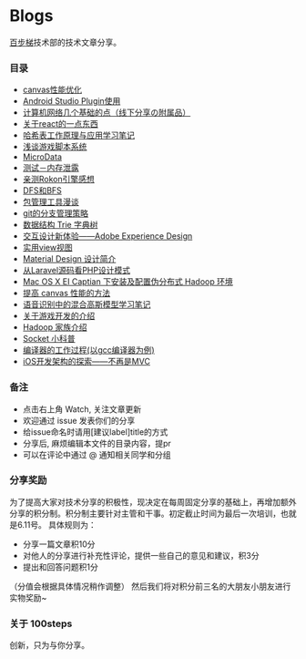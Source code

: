 # Blogs

[百步梯](http://www.100steps.net/)技术部的技术文章分享。

### 目录

* [canvas性能优化](https://github.com/100steps/Blogs/issues/36)
* [Android Studio Plugin使用](https://github.com/100steps/Blogs/issues/33)
* [计算机网络几个基础的点（线下分享の附属品）](https://github.com/100steps/Blogs/issues/32)
* [关于react的一点东西](https://github.com/100steps/Blogs/issues/30)
* [哈希表工作原理与应用学习笔记](https://github.com/100steps/Blogs/issues/28)
* [浅谈游戏脚本系统](https://github.com/100steps/Blogs/issues/27)
* [MicroData](https://github.com/100steps/Blogs/issues/26)
* [测试－内存泄露](https://github.com/100steps/Blogs/issues/24)
* [亲测Rokon引擎感想](https://github.com/100steps/Blogs/issues/23)
* [DFS和BFS](https://github.com/100steps/Blogs/issues/21)
* [包管理工具漫谈](https://github.com/100steps/Blogs/issues/20)
* [git的分支管理策略](https://github.com/100steps/Blogs/issues/19)
* [数据结构 Trie 字典树](https://github.com/100steps/Blogs/issues/17)
* [交互设计新体验——Adobe Experience Design](https://github.com/100steps/Blogs/issues/16)
* [实用view视图](https://github.com/100steps/Blogs/issues/14)
* [Material Design 设计简介](https://github.com/100steps/Blogs/issues/13)
* [从Laravel源码看PHP设计模式](https://github.com/100steps/Blogs/issues/12)
* [Mac OS X EI Captian 下安装及配置伪分布式 Hadoop 环境](https://github.com/100steps/Blogs/issues/10)
* [提高 canvas 性能的方法](https://github.com/100steps/Blogs/issues/9)
* [语音识别中的混合高斯模型学习笔记](https://github.com/100steps/Blogs/issues/8)
* [关于游戏开发的介绍](https://github.com/100steps/Blogs/issues/6)
* [Hadoop 家族介绍](https://github.com/100steps/Blogs/issues/4)
* [Socket 小科普](https://github.com/100steps/Blogs/issues/3)
* [编译器的工作过程(以gcc编译器为例)](https://github.com/100steps/Blogs/issues/2)
* [iOS开发架构的探索——不再是MVC](https://github.com/100steps/Blogs/issues/1)

### 备注

* 点击右上角 Watch, 关注文章更新
* 欢迎通过 issue 发表你们的分享
* 给issue命名时请用[建议label]title的方式
* 分享后, 麻烦编辑本文件的目录内容，提pr
* 可以在评论中通过 @ 通知相关同学和分组

### 分享奖励

为了提高大家对技术分享的积极性，现决定在每周固定分享的基础上，再增加额外分享的积分制。积分制主要针对主管和干事。初定截止时间为最后一次培训，也就是6.11号。
具体规则为：
* 分享一篇文章积10分
* 对他人的分享进行补充性评论，提供一些自己的意见和建议，积3分
* 提出和回答问题积1分

（分值会根据具体情况稍作调整）
然后我们将对积分前三名的大朋友小朋友进行实物奖励~

### 关于 100steps

创新，只为与你分享。
